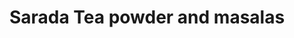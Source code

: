 ---
title: "Sarada Tea powder and masalas"
url: /kollam/sarada-tea-powder-and-masalas/
shop: Tee
---